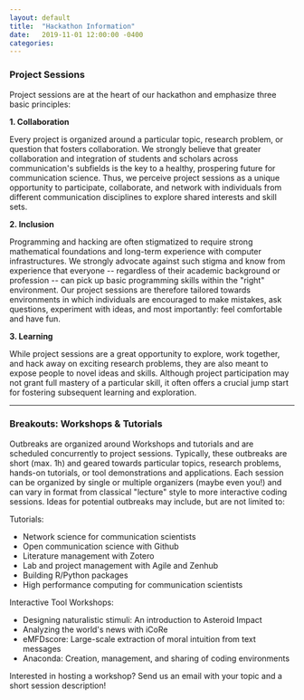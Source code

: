 ```yaml
---
layout: default
title:  "Hackathon Information"
date:   2019-11-01 12:00:00 -0400
categories: 
---
```

### Project Sessions 

Project sessions are at the heart of our hackathon and emphasize three basic principles:

**1. Collaboration**

Every project is organized around a particular topic, research problem, or question that fosters collaboration. We strongly believe that greater collaboration and integration of students and scholars across communication's subfields is the key to a healthy, prospering future for communication science. Thus, we perceive project sessions as a unique opportunity to participate, collaborate, and network with individuals from different communication disciplines to explore shared interests and skill sets.

**2. Inclusion** 

Programming and hacking are often stigmatized to require strong mathematical foundations and long-term experience with computer infrastructures. We strongly advocate against such stigma and know from experience that everyone -- regardless of their academic background or profession -- can pick up basic programming skills within the "right" environment. Our project sessions are therefore tailored towards environments in which individuals are encouraged to make mistakes, ask questions, experiment with ideas, and most importantly: feel comfortable and have fun. 


**3. Learning**

While project sessions are a great opportunity to explore, work together, and hack away on exciting research problems, they are also meant to expose people to novel ideas and skills. Although project participation may not grant full mastery of a particular skill, it often offers a crucial jump start for fostering subsequent learning and exploration. 
 
***

### Breakouts: Workshops & Tutorials 

Outbreaks are organized around Workshops and tutorials and are scheduled concurrently to project sessions. Typically, these outbreaks are short (max. 1h) and geared towards particular topics, research problems, hands-on tutorials, or tool demonstrations and applications. Each session can be organized by single or multiple organizers (maybe even you!) and can vary in format from classical "lecture" style to more interactive coding sessions. Ideas for potential outbreaks may include, but are not limited to:

Tutorials:  
- Network science for communication scientists  
- Open communication science with Github  
- Literature management with Zotero  
- Lab and project management with Agile and Zenhub  
- Building R/Python packages  
- High performance computing for communication scientists 

Interactive Tool Workshops:  
- Designing naturalistic stimuli: An introduction to Asteroid Impact  
- Analyzing the world's news with iCoRe  
- eMFDscore: Large-scale extraction of moral intuition from text messages  
- Anaconda: Creation, management, and sharing of coding environments 

Interested in hosting a workshop? Send us an email with your topic and a short session description! 